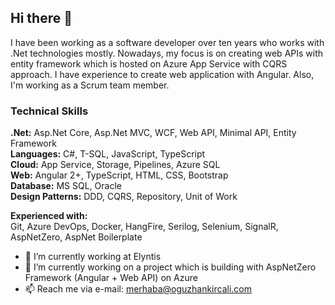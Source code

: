 ## Hi there 👋
I have been working as a software developer over ten years who works with .Net technologies mostly. Nowadays, my focus is on creating web APIs with entity framework which is hosted on Azure App Service with CQRS approach. I have experience to create web application with Angular. Also, I'm working as a Scrum team member.

### Technical Skills
**.Net:** Asp.Net Core, Asp.Net MVC, WCF, Web API, Minimal API, Entity Framework  
**Languages:** C#, T-SQL, JavaScript, TypeScript  
**Cloud:** App Service, Storage, Pipelines, Azure SQL  
**Web:** Angular 2+, TypeScript, HTML, CSS, Bootstrap  
**Database:** MS SQL, Oracle  
**Design Patterns:** DDD, CQRS, Repository, Unit of Work  

**Experienced with:**  
Git, Azure DevOps, Docker, HangFire, Serilog, Selenium, SignalR, AspNetZero, AspNet Boilerplate



- 🔭 I’m currently working at Elyntis
- 🌱 I’m currently working on a project which is building with AspNetZero Framework (Angular + Web API) on Azure
- 📫 Reach me via e-mail: [merhaba@oguzhankircali.com](mailto:merhaba@oguzhankircali.com)

<!--
**oguzhankircali/oguzhankircali** is a ✨ _special_ ✨ repository because its `README.md` (this file) appears on your GitHub profile.

Here are some ideas to get you started:


